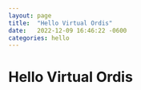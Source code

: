 ```yaml
---
layout: page
title:  "Hello Virtual Ordis"
date:   2022-12-09 16:46:22 -0600
categories: hello
---
```

# Hello Virtual Ordis